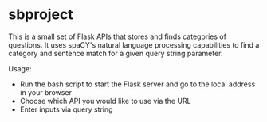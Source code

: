 # sbproject

This is a small set of Flask APIs that stores and finds categories of questions. It uses spaCY's natural language processing capabilities to find a category and sentence match for a given query string parameter.

Usage:
  * Run the bash script to start the Flask server and go to the local address in your browser
  * Choose which API you would like to use via the URL
  * Enter inputs via query string